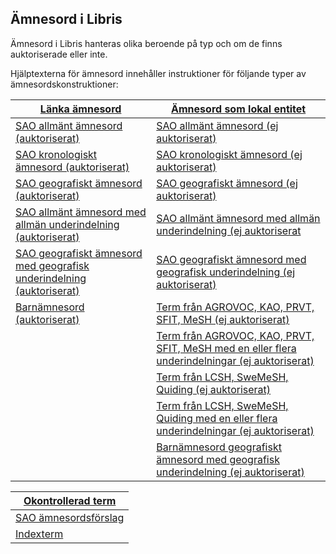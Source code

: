 ## Ämnesord i Libris

Ämnesord i Libris hanteras olika beroende på typ och om de finns auktoriserade eller inte. 

Hjälptexterna för ämnesord innehåller instruktioner för följande typer av ämnesordskonstruktioner:

| [Länka ämnesord](#lanka-amnesord) | [Ämnesord som lokal entitet](#amnesord-som-lokal-entitet) | 
| ------ |  ----------- |
| [SAO allmänt ämnesord (auktoriserat)](#lanka-amnesord) | [SAO allmänt ämnesord (ej auktoriserat)](#amnesord-som-lokal-entitet) |
| [SAO kronologiskt ämnesord (auktoriserat)](#lanka-amnesord) | [SAO kronologiskt ämnesord (ej auktoriserat)](#amnesord-som-lokal-entitet) |
| [SAO geografiskt ämnesord (auktoriserat)](#lanka-amnesord) | [SAO geografiskt ämnesord (ej auktoriserat) ](#amnesord-som-lokal-entitet) |
| [SAO allmänt ämnesord med allmän underindelning (auktoriserat)](#lanka-amnesord) | [SAO allmänt ämnesord med allmän underindelning (ej auktoriserat](#amnesord-som-lokal-entitet) ||
| [SAO geografiskt ämnesord med geografisk underindelning (auktoriserat)](#lanka-amnesord) | [SAO geografiskt ämnesord med geografisk underindelning (ej auktoriserat)](#amnesord-som-lokal-entitet)  |
| [Barnämnesord (auktoriserat)](#lanka-amnesord) | [Term från AGROVOC, KAO, PRVT, SFIT, MeSH (ej auktoriserat)](#amnesord-som-lokal-entitet) |
| | [Term från AGROVOC, KAO, PRVT, SFIT, MeSH med en eller flera underindelningar (ej auktoriserat) ](#amnesord-som-lokal-entitet) |
| | [Term från LCSH, SweMeSH, Quiding (ej auktoriserat)](#amnesord-som-lokal-entitet) | |
| | [Term från LCSH, SweMeSH, Quiding med en eller flera underindelningar (ej auktoriserat)](#amnesord-som-lokal-entitet) | |
| | [Barnämnesord geografiskt ämnesord med geografisk underindelning (ej auktoriserat)](#amnesord-som-lokal-entitet) | | 




| [Okontrollerad term](#okontrollerad-term)  | 
| ------|
| [SAO ämnesordsförslag](#okontrollerad-term)  
| [Indexterm](#okontrollerad-term) |







